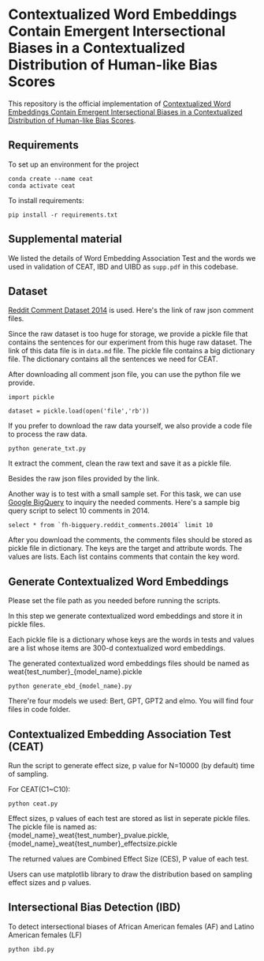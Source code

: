 # Contextualized Word Embeddings Contain Emergent Intersectional Biases in a Contextualized Distribution of Human-like Bias Scores

This repository is the official implementation of [Contextualized Word Embeddings Contain Emergent Intersectional Biases in a Contextualized Distribution of Human-like Bias Scores](https://arxiv.org/abs/2006.03955). 

## Requirements

To set up an environment for the project

```
conda create --name ceat
conda activate ceat
```

To install requirements:

```setup
pip install -r requirements.txt
```

## Supplemental material

We listed the details of Word Embedding Association Test and the words we used in validation of CEAT, IBD and UIBD as `supp.pdf` in this codebase.


## Dataset
[Reddit Comment Dataset 2014](https://files.pushshift.io/reddit/comments/) is used. Here's the link of raw json comment files.

Since the raw dataset is too huge for storage, we provide a pickle file that contains the sentences for our experiment from this huge raw dataset. The link of this data file is in `data.md` file. The pickle file contains a big dictionary file. The dictionary contains all the sentences we need for CEAT.

After downloading all comment json file, you can use the python file we provide.

```
import pickle

dataset = pickle.load(open('file','rb'))

```


If you prefer to download the raw data yourself, we also provide a code file to process the raw data.

```
python generate_txt.py
```

It extract the comment, clean the raw text and save it as a pickle file.

Besides the raw json files provided by the link.

Another way is to test with a small sample set. For this task, we can use [Google BigQuery](https://cloud.google.com/bigquery) to inquiry the needed comments. Here's a sample big query script to select 10 comments in 2014.

```{sql}
select * from `fh-bigquery.reddit_comments.20014` limit 10
```

After you download the comments, the comments files should be stored as pickle file in dictionary. The keys are the target and attribute words. The values are lists. Each list contains comments that contain the key word.





## Generate Contextualized Word Embeddings

Please set the file path as you needed before running the scripts.

In this step we generate contextualized word embeddings and store it in pickle files. 

Each pickle file is a dictionary whose keys are the words in tests and values are a list whose items are 300-d contextualized word embeddings.

The generated contextualized word embeddings files should be named as weat{test_number}_{model_name}.pickle

```
python generate_ebd_{model_name}.py
```

There're four models we used: Bert, GPT, GPT2 and elmo. You will find four files in code folder.

## Contextualized Embedding Association Test (CEAT)

Run the script to generate effect size, p value for N=10000 (by default) time of sampling.

For CEAT(C1~C10):

```
python ceat.py
```


Effect sizes, p values of each test are stored as list in seperate pickle files. 
The pickle file is named as: {model_name}_weat{test_number}_pvalue.pickle, {model_name}_weat{test_number}_effectsize.pickle

The returned values are Combined Effect Size (CES), P value of each test. 

Users can use matplotlib library to draw the distribution based on sampling effect sizes and p values.

## Intersectional Bias Detection (IBD)

To detect intersectional biases of African American females (AF) and Latino American females (LF)

```
python ibd.py
```



